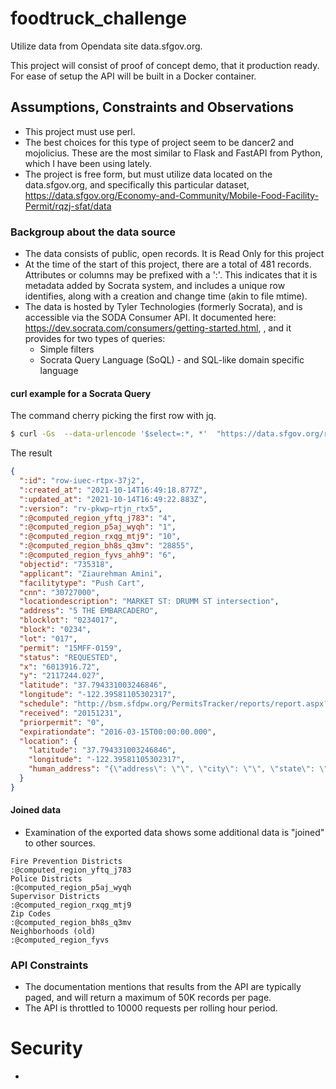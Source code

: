 # foodtruck_challenge
Utilize data from Opendata site data.sfgov.org.

This project will consist of proof of concept demo, that it production ready.
For ease of setup the API will be built in a Docker container.

## Assumptions, Constraints and Observations

- This project must use perl. 
- The best choices for this type of project seem to be dancer2 and
  mojolicius.  These are the most similar to Flask and FastAPI from
  Python, which I have been using lately.
- The project is free form, but must utilize data located on the data.sfgov.org, and specifically this particular
  dataset, https://data.sfgov.org/Economy-and-Community/Mobile-Food-Facility-Permit/rqzj-sfat/data

### Backgroup about the data source

- The data consists of public, open records. It is Read Only for this project
- At the time of the start of this project, there are a total of 481
  records.  Attributes or columns may be prefixed with a ':'.  This
  indicates that it is metadata added by Socrata system, and includes
  a unique row identifies, along with a creation and change time (akin
  to file mtime).
- The data is hosted by Tyler Technologies (formerly Socrata), and is
  accessible via the SODA Consumer API.  It documented here:
  https://dev.socrata.com/consumers/getting-started.html, , and it
  provides for two types of queries:
  + Simple filters
  + Socrata Query Language (SoQL) - and SQL-like domain specific language

#### curl example for a Socrata Query

The command cherry picking the first row with jq.
``` bash
$ curl -Gs  --data-urlencode '$select=:*, *'  "https://data.sfgov.org/resource/rqzj-sfat.json" | jq '.[0]'
```

The result
``` json 
{
  ":id": "row-iuec-rtpx-37j2",
  ":created_at": "2021-10-14T16:49:18.877Z",
  ":updated_at": "2021-10-14T16:49:22.883Z",
  ":version": "rv-pkwp~rtjn_rtx5",
  ":@computed_region_yftq_j783": "4",
  ":@computed_region_p5aj_wyqh": "1",
  ":@computed_region_rxqg_mtj9": "10",
  ":@computed_region_bh8s_q3mv": "28855",
  ":@computed_region_fyvs_ahh9": "6",
  "objectid": "735318",
  "applicant": "Ziaurehman Amini",
  "facilitytype": "Push Cart",
  "cnn": "30727000",
  "locationdescription": "MARKET ST: DRUMM ST intersection",
  "address": "5 THE EMBARCADERO",
  "blocklot": "0234017",
  "block": "0234",
  "lot": "017",
  "permit": "15MFF-0159",
  "status": "REQUESTED",
  "x": "6013916.72",
  "y": "2117244.027",
  "latitude": "37.794331003246846",
  "longitude": "-122.39581105302317",
  "schedule": "http://bsm.sfdpw.org/PermitsTracker/reports/report.aspx?title=schedule&report=rptSchedule&params=permit=15MFF-0159&ExportPDF=1&Filename=15MFF-0159_schedule.pdf",
  "received": "20151231",
  "priorpermit": "0",
  "expirationdate": "2016-03-15T00:00:00.000",
  "location": {
    "latitude": "37.794331003246846",
    "longitude": "-122.39581105302317",
    "human_address": "{\"address\": \"\", \"city\": \"\", \"state\": \"\", \"zip\": \"\"}"
  }
}
```

#### Joined data
- Examination of the exported data shows some additional data is "joined" to other sources.

``` text
Fire Prevention Districts
:@computed_region_yftq_j783
Police Districts
:@computed_region_p5aj_wyqh
Supervisor Districts
:@computed_region_rxqg_mtj9
Zip Codes
:@computed_region_bh8s_q3mv
Neighborhoods (old)
:@computed_region_fyvs
```

### API Constraints
- The documentation mentions that results from the API are typically
  paged, and will return a maximum of 50K records per page.
- The API is throttled to 10000 requests per rolling hour period. 

# Security

- 



  
  
